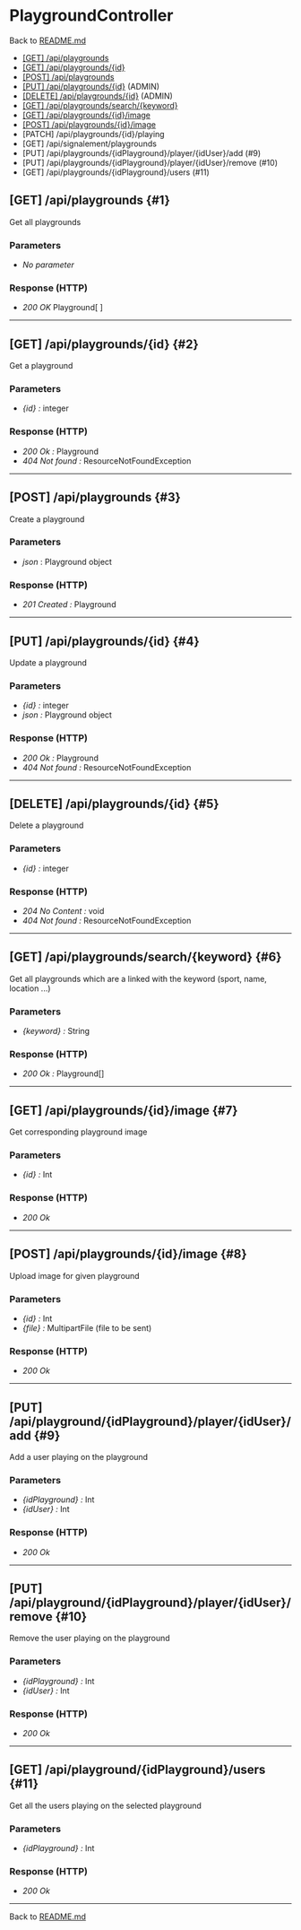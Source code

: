 # PlaygroundController

Back to [README.md](../README.md)

- [[GET] /api/playgrounds](#1)
- [[GET] /api/playgrounds/\{id\}](#2)
- [[POST] /api/playgrounds](#3)
- [[PUT] /api/playgrounds/\{id\}](#4) (ADMIN)
- [[DELETE] /api/playgrounds/\{id\}](#5) (ADMIN)
- [[GET] /api/playgrounds/search/\{keyword\}](#6)
- [[GET] /api/playgrounds/\{id\}/image](#7)
- [[POST] /api/playgrounds/\{id\}/image](#8)
- [PATCH] /api/playgrounds/{id}/playing
- [GET] /api/signalement/playgrounds
- [PUT] /api/playgrounds/{idPlayground}/player/{idUser}/add (#9)
- [PUT] /api/playgrounds/{idPlayground}/player/{idUser}/remove (#10)
- [GET] /api/playgrounds/{idPlayground}/users (#11)


## [GET] /api/playgrounds {#1}

Get all playgrounds

### Parameters

- *No parameter*

### Response (HTTP)

- *200 OK* Playground[ ]

___

## [GET] /api/playgrounds/\{id\} {#2}

Get a playground

### Parameters

- *\{id\} :* integer

### Response (HTTP)

- *200 Ok :* Playground
- *404 Not found :* ResourceNotFoundException

___

## [POST] /api/playgrounds {#3}

Create a playground

### Parameters

- *json* : Playground object

### Response (HTTP)

- *201 Created :* Playground

___

## [PUT] /api/playgrounds/\{id\} {#4}

Update a playground

### Parameters

- *\{id\} :* integer
- *json :* Playground object

### Response (HTTP)

- *200 Ok :* Playground
- *404 Not found :* ResourceNotFoundException

___

## [DELETE] /api/playgrounds/\{id\} {#5}

Delete a playground

### Parameters

- *\{id\} :* integer

### Response (HTTP)

- *204 No Content :* void
- *404 Not found :* ResourceNotFoundException
  
___

## [GET] /api/playgrounds/search/\{keyword\} {#6}

Get all playgrounds which are a linked with the keyword (sport, name, location ...)

### Parameters

- *\{keyword\} :* String

### Response (HTTP)

- *200 Ok :* Playground[]

___

## [GET] /api/playgrounds/\{id\}/image {#7}

Get corresponding playground image

### Parameters

- *\{id\} :* Int

### Response (HTTP)

- *200 Ok* 

___

## [POST] /api/playgrounds/\{id\}/image {#8}

Upload image for given playground

### Parameters

- *\{id\} :* Int
- *\{file\} :* MultipartFile (file to be sent)

### Response (HTTP)

- *200 Ok* 

___

## [PUT] /api/playground/{idPlayground}/player/{idUser}/add {#9}

Add a user playing on the playground

### Parameters

- *\{idPlayground\} :* Int
- *\{idUser\} :* Int

### Response (HTTP)

- *200 Ok* 

___

## [PUT] /api/playground/{idPlayground}/player/{idUser}/remove {#10}

Remove the user playing on the playground

### Parameters

- *\{idPlayground\} :* Int
- *\{idUser\} :* Int

### Response (HTTP)

- *200 Ok* 

___

## [GET] /api/playground/{idPlayground}/users {#11}

Get all the users playing on the selected playground

### Parameters

- *\{idPlayground\} :* Int

### Response (HTTP)

- *200 Ok* 

___

Back to [README.md](../README.md)
